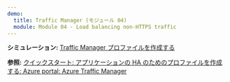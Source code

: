 ```yaml
---
demo:
  title: Traffic Manager (モジュール 04)
  module: Module 04 - Load balancing non-HTTPS traffic
---
```

**シミュレーション:** [Traffic Manager プロファイルを作成する](https://mslabs.cloudguides.com/guides/AZ-700%20Lab%20Simulation%20-%20Create%20a%20Traffic%20Manager%20profile%20using%20the%20Azure%20portal)

**参照:** [クイックスタート: アプリケーションの HA のためのプロファイルを作成する: Azure portal: Azure Traffic Manager](https://learn.microsoft.com/azure/traffic-manager/quickstart-create-traffic-manager-profile)

